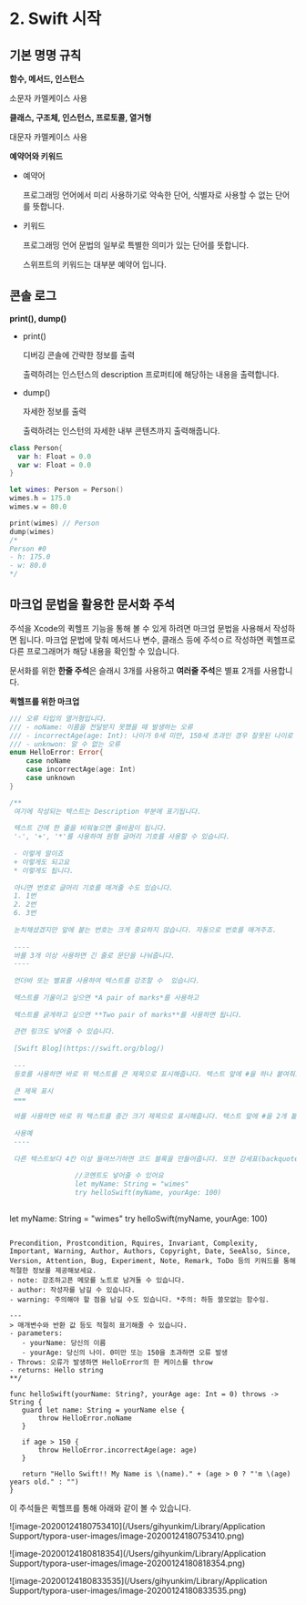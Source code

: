 # 2. Swift 시작

## 기본 명명 규칙

**함수, 메서드, 인스턴스**

소문자 카멜케이스 사용

**클래스, 구조체, 인스턴스, 프로토콜, 열거형**

대문자 카멜케이스 사용

**예약어와 키워드**

* 예약어

  프로그래밍 언어에서 미리 사용하기로 약속한 단어,
  식별자로 사용할 수 없는 단어를 뜻합니다.

* 키워드

  프로그래밍 언어 문법의 일부로 특별한 의미가 있는 단어를 뜻합니다.

  스위프트의 키워드는 대부분 예약어 입니다.



## 콘솔 로그

**print(), dump()**

* print()

  디버깅 콘솔에 간략한 정보를 출력

  출력하려는 인스턴스의 description 프로퍼티에 해당하는 내용을 출력합니다.

* dump()

  자세한 정보를 출력

  출력하려는 인스턴의 자세한 내부 콘텐츠까지 출력해줍니다.

```swift
class Person{
  var h: Float = 0.0
  var w: Float = 0.0
}

let wimes: Person = Person()
wimes.h = 175.0
wimes.w = 80.0

print(wimes) // Person
dump(wimes)
/*
Person #0
- h: 175.0
- w: 80.0
*/
```



## 마크업 문법을 활용한 문서화 주석

주석을 Xcode의 퀵헬프 기능을 통해 볼 수 있게 하려면 마크업 문법을 사용해서 작성하면 됩니다.
마크업 문법에 맞춰 메서드나 변수, 클래스 등에 주석ㅇ르 작성하면 퀵헬프로 다른 프로그래머가 해당 내용을 확인할 수 있습니다.

문서화를 위한 **한줄 주석**은 슬래시 3개를 사용하고
**여러줄 주석**은 별표 2개를 사용합니다.

**퀵헬프를 위한 마크업**

```swift
/// 오류 타입의 열거형입니다.
/// - noName: 이름을 전달받지 못했을 때 발생하는 오류
/// - incorrectAge(age: Int): 나이가 0세 미만, 150세 초과인 경우 잘못된 나이로 인식하여 오류로 처리
/// - unknwon: 알 수 없는 오류
enum HelloError: Error{
    case noName
    case incorrectAge(age: Int)
    case unknown
}

/**
 여기에 작성되는 텍스트는 Description 부분에 표기됩니다.
 
 텍스트 간에 한 줄을 비워놓으면 줄바꿈이 됩니다.
 '-', '+', '*'를 사용하여 원형 글머리 기호를 사용할 수 있습니다.
 
 - 이렇게 말이죠
 + 이렇게도 되고요
 * 이렇게도 됩니다.
 
 아니면 번호로 글머리 기호를 매겨줄 수도 있습니다.
 1. 1번
 2. 2번
 6. 3번
 
 눈치채셨겠지만 앞에 붙는 번호는 크게 중요하지 않습니다. 자동으로 번호를 매겨주죠.
 
 ----
 바를 3개 이상 사용하면 긴 줄로 문단을 나눠줍니다.
 ----
 
 언더바 또는 별표를 사용하여 텍스트를 강조할 수  있습니다.
 
 텍스트를 기울이고 싶으면 *A pair of marks*를 사용하고
 
 텍스트를 굵게하고 싶으면 **Two pair of marks**를 사용하면 됩니다.
 
 관련 링크도 넣어줄 수 있습니다.
 
 [Swift Blog](https://swift.org/blog/)
 
 ---
 등호를 사용하면 바로 위 텍스트를 큰 제목으로 표시해줍니다. 텍스트 앞에 #을 하나 붙여줘도 동일한 효과를 냅니다.
 
 큰 제목 표시
 ===
 
 바를 사용하면 바로 위 텍스트를 중간 크기 제목으로 표시해줍니다. 텍스트 앞에 #을 2개 붙여줘도 동일한 효과를 냅니다.
 
 사용예
 ----
 
 다른 텍스트보다 4칸 이상 들여쓰기하면 코드 블록을 만들어줍니다. 또한 강세표(backquote, `)를 3개이상 한쌍으로 묶어도 코드 블록을 만들어줍니다.
 
                //코멘트도 넣어줄 수 있어요
                let myName: String = "wimes"
                try helloSwift(myName, yourAge: 100)
 
 ```
 let myName: String = "wimes"
 try helloSwift(myName, yourAge: 100)
 ```
 
 Precondition, Prostcondition, Rquires, Invariant, Complexity, Important, Warning, Author, Authors, Copyright, Date, SeeAlso, Since, Version, Attention, Bug, Experiment, Note, Remark, ToDo 등의 키워드를 통해 적절한 정보를 제공해보세요.
 - note: 강조하고픈 메모를 노트로 남겨둘 수 있습니다.
 - author: 작성자를 남길 수 있습니다.
 - warning: 주의해야 할 점을 남길 수도 있습니다. *주의: 하등 쓸모없는 함수임.
 
 ---
 > 매개변수와 반환 값 등도 적절히 표기해줄 수 있습니다.
 - parameters:
    - yourName: 당신의 이름
    - yourAge: 당신의 나이. 0미만 또는 150을 초과하면 오류 발생
 - Throws: 오류가 발생하면 HelloError의 한 케이스를 throw
 - returns: Hello string
**/

func helloSwift(yourName: String?, yourAge age: Int = 0) throws -> String {
    guard let name: String = yourName else {
        throw HelloError.noName
    }
    
    if age > 150 {
        throw HelloError.incorrectAge(age: age)
    }
    
    return "Hello Swift!! My Name is \(name)." + (age > 0 ? "'m \(age) years old." : "")
}
```

이 주석들은 퀵헬프를 통해 아래와 같이 볼 수 있습니다.

![image-20200124180753410](/Users/gihyunkim/Library/Application Support/typora-user-images/image-20200124180753410.png)

![image-20200124180818354](/Users/gihyunkim/Library/Application Support/typora-user-images/image-20200124180818354.png)

![image-20200124180833535](/Users/gihyunkim/Library/Application Support/typora-user-images/image-20200124180833535.png)




